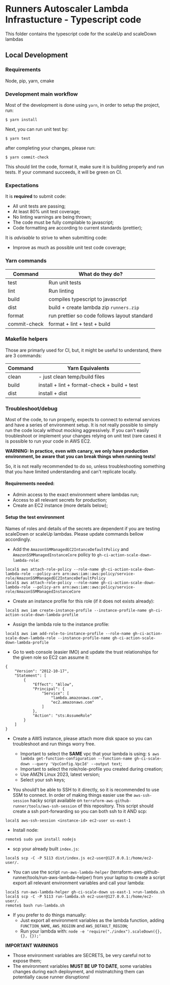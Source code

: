 # Runners Autoscaler Lambda Infrastucture - Typescript code

This folder contains the typescript code for the scaleUp and scaleDown lambdas

## Local Development

### Requirements

Node, pip, yarn, cmake

### Development main workflow

Most of the development is done using `yarn`, in order to setup the project, run:

```
$ yarn install
```

Next, you can run unit test by:

```
$ yarn test
```

after completing your changes, please run:

```
$ yarn commit-check
```

This should lint the code, format it, make sure it is building properly and run tests. If your command succeeds, it will be green on CI.

### Expectations

It is **required** to submit code:

* All unit tests are passing;
* At least 80% unit test coverage;
* No linting warnings are being thrown;
* The code must be fully compilable to javascript;
* Code formatting are according to current standards (prettier);

It is *advisable* to strive to when submitting code:

* Improve as much as possible unit test code coverage;

### Yarn commands

| Command        | What do they do?                              |
| -------------- | ------------------                            |
| test           | Run unit tests                                |
| lint           | Run linting                                   |
| build          | compiles typescript to javascript             |
| dist           | build + create lambda zip `runners.zip`       |
| format         | run prettier so code follows layout standard  |
| commit-check   | format + lint + test + build                  |

### Makefile helpers

Those are primarly used for CI, but, it might be useful to understand, there are 3 commands:

| Command      | Yarn Equivalents                             |
| ------------ | ------------------                           |
| clean        | - just clean temp/build files                |
| build        | install + lint + format-check + build + test |
| dist         | install + dist                               |

### Troubleshoot/debug

Most of the code, to run properly, expects to connect to external services and have a series of environment setup. It is not really possible to simply run the code localy without mocking aggressively. If you can't easily troubleshoot or implement your changes relying on unit test (rare cases) it is possible to run your code in AWS EC2.

**WARNING: In practice, even with canary, we only have production environment, be aware that you can break things when running tests!**

So, it is not really recommended to do so, unless troubleshooting something that you have limited understanding and can't replicate locally.

#### Requirements needed:

* Admin access to the exact environment where lambdas run;
* Access to all relevant secrets for production;
* Create an EC2 instance (more details below);

#### Setup the test environment

Names of roles and details of the secrets are dependent if you are testing scaleDown or scaleUp lambdas. Please update commands bellow accordingly.

* Add the `AmazonSSMManagedEC2IntanceDefaultPolicy` and `AmazonSSMManagedInstanceCore` policy to `gh-ci-action-scale-down-lambda-role`:

```
local$ aws attach-role-policy --role-name gh-ci-action-scale-down-lambda-role --policy-arn arn:aws:iam::aws:policy/service-role/AmazonSSMManagedEC2IntanceDefaultPolicy
local$ aws attach-role-policy --role-name gh-ci-action-scale-down-lambda-role --policy-arn arn:aws:iam::aws:policy/service-role/AmazonSSMManagedInstanceCore
```

* Create an instance profile for this role (if it does not exists already):

```
local$ aws iam create-instance-profile --instance-profile-name gh-ci-action-scale-down-lambda-profile
```

* Assign the lambda role to the instance profile:

```
local$ aws iam add-role-to-instance-profile --role-name gh-ci-action-scale-down-lambda-role --instance-profile-name gh-ci-action-scale-down-lambda-profile
```

* Go to web console (easier IMO) and update the trust relationships for the given role so EC2 can assume it:

```
{
    "Version": "2012-10-17",
    "Statement": [
        {
            "Effect": "Allow",
            "Principal": {
                "Service": [
                    "lambda.amazonaws.com",
                    "ec2.amazonaws.com"
                ]
            },
            "Action": "sts:AssumeRole"
        }
    ]
}
```

* Create a AWS instance, please attach more disk space so you can troubleshoot and run things worry free.
  * Important to select the **SAME** vpc that your lambda is using: `$ aws lambda get-function-configuration --function-name gh-ci-scale-down --query 'VpcConfig.VpcId' --output text`;
  * Important to select the role/role-profile you created during creation;
  * Use AMZN Linux 2023, latest version;
  * Select your ssh keys;

* You should't be able to SSH to it directly, so it is recommended to use SSM to connect. In order of making things easier use the `aws-ssh-session` hacky script available on `terraform-aws-github-runner/tools/aws-ssh-session` of this repository. This script should create a ssh port-forwarding so you can both ssh to it AND scp:

```
local$ aws-ssh-session <instance-id> ec2-user us-east-1
```

* Install node:

```
remote$ sudo yum install nodejs
```

* scp your already built `index.js`:

```
local$ scp -C -P 5113 dist/index.js ec2-user@127.0.0.1:/home/ec2-user/.
```

* You can use the script `run-aws-lambda-helper` (terraform-aws-github-runner/tools/run-aws-lambda-helper) from your laptop to create a script export all relevant environment variables and call your lambda:

```
local$ run-aws-lambda-helper gh-ci-scale-down us-east-1 >run-lambda.sh
local$ scp -C -P 5113 run-lambda.sh ec2-user@127.0.0.1:/home/ec2-user/.
remote$ bash run-lambda.sh
```

* If you prefer to do things manually:
  * Just export all environment variables as the lambda function, adding `FUNCTION_NAME`, `AWS_REGION` and `AWS_DEFAULT_REGION`;
  * Run your lambda with: `node -e 'require("./index").scaleDown({}, {}, {});'`

**IMPORTANT WARNINGS**

* Those environment variables are SECRETS, be very careful not to expose them;
* The environment variables **MUST BE UP TO DATE**, some variables changes during each deployment, and mistmatching them can potentially cause runner disruptions!
